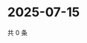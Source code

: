 # 2025-07-15

共 0 条

<!-- BEGIN ZHIHUQUESTIONS -->
<!-- 最后更新时间 Tue Jul 15 2025 07:11:55 GMT+0800 (China Standard Time) -->

<!-- END ZHIHUQUESTIONS -->
